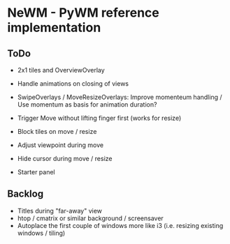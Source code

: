 # NeWM - PyWM reference implementation

## ToDo

- 2x1 tiles and OverviewOverlay
- Handle animations on closing of views

- SwipeOverlays / MoveResizeOverlays: Improve momenteum handling / Use momentum as basis for animation duration?
- Trigger Move without lifting finger first (works for resize)
- Block tiles on move / resize
- Adjust viewpoint during move
- Hide cursor during move / resize

- Starter panel


## Backlog

- Titles during "far-away" view
- htop / cmatrix or similar background / screensaver
- Autoplace the first couple of windows more like i3 (i.e. resizing existing windows / tiling)
